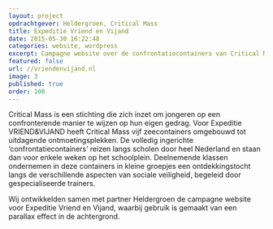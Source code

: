 ```yaml
---
layout: project
opdrachtgever: Heldergroen, Critical Mass
title: Expeditie Vriend en Vijand
date: 2015-05-30 16:22:48
categories: website, wordpress
excerpt: Campagne website over de confrontatiecontainers van Critical Mass
featured: false
url: //vriendenvijand.nl
image: 3
published: true
order: 100
---
```

Critical Mass is een stichting die zich inzet om jongeren op een confronterende manier te wijzen op hun eigen gedrag. Voor Expeditie VRIEND&VIJAND heeft Critical Mass vijf zeecontainers omgebouwd tot uitdagende ontmoetingsplekken. De volledig ingerichte ‘confrontatiecontainers’ reizen langs scholen door heel Nederland en staan dan voor enkele weken op het schoolplein. Deelnemende klassen ondernemen in deze containers in kleine groepjes een ontdekkingstocht langs de verschillende aspecten van sociale veiligheid, begeleid door gespecialiseerde trainers.

Wij ontwikkelden samen met partner Heldergroen de campagne website voor Expeditie Vriend en Vijand, waarbij gebruik is gemaakt van een parallax effect in de achtergrond.
